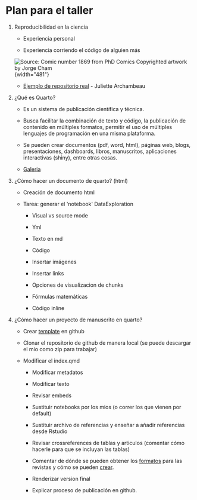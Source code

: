# Plan para el taller

1.  Reproducibilidad en la ciencia

    -   Experiencia personal

    -   Experiencia corriendo el código de alguien más

    ![Source: Comic number 1869 from PhD Comics Copyrighted artwork by Jorge Cham](https://carpentries-incubator.github.io/reproducible-publications-quarto/fig/01-fig1.png){width="481"}

    -   [Ejemplo de repositorio real](https://github.com/JulietteArchambeau/GOPredEvalPinpin?tab=readme-ov-file) - Juliette Archambeau

2.  ¿Qué es Quarto?

    -   Es un sistema de publicación científica y técnica.

    -   Busca facilitar la combinación de texto y código, la publicación de contenido en múltiples formatos, permitir el uso de múltiples lenguajes de programación en una misma plataforma.

    -   Se pueden crear documentos (pdf, word, html), páginas web, blogs, presentaciones, dashboards, libros, manuscritos, aplicaciones interactivas (shiny), entre otras cosas.

    -   [Galeria](https://quarto.org/docs/gallery/)

3.  ¿Cómo hacer un documento de quarto? (html)

    -   Creación de documento html

    -   Tarea: generar el 'notebook' DataExploration

        -   Visual vs source mode

        -   Yml

        -   Texto en md

        -   Código

        -   Insertar imágenes

        -   Insertar links

        -   Opciones de visualizacion de chunks

        -   Fórmulas matemáticas

        -   Código inline

4.  ¿Cómo hacer un proyecto de manuscrito en quarto?

    -   Crear [template](https://github.com/quarto-ext/manuscript-template-rstudio) en github

    -   Clonar el repositorio de github de manera local (se puede descargar el mio como zip para trabajar)

    -   Modificar el index.qmd

        -   Modificar metadatos

        -   Modificar texto

        -   Revisar embeds

        -   Sustituir notebooks por los mios (o correr los que vienen por default)

        -   Sustituir archivo de referencias y enseñar a añadir referencias desde Rstudio

        -   Revisar crossreferences de tablas y articulos (comentar cómo hacerle para que se incluyan las tablas)

        -   Comentar de dónde se pueden obtener los [formatos](https://github.com/quarto-journals/) para las revistas y cómo se pueden [crear](https://quarto.org/docs/journals/formats.html).

        -   Renderizar version final

        -   Explicar proceso de publicación en github.
